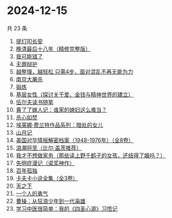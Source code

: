 # 2024-12-15

共 23 条

<!-- BEGIN WEREAD -->
<!-- 最后更新时间 2024-12-15 07:14:09 +0800 -->
1. [提灯叩长安](https://weread.qq.com/web/bookDetail/49232380813ab9707g014133)
1. [晚清最后十八年（精修完整版）](https://weread.qq.com/web/bookDetail/787328c0813ab9683g0195cf)
1. [我可能错了](https://weread.qq.com/web/bookDetail/253321f0813ab96fcg010512)
1. [无罪辩护](https://weread.qq.com/web/bookDetail/2c232da0813ab9726g01820e)
1. [越整理，越轻松 只需4步，面对混乱不再无能为力](https://weread.qq.com/web/bookDetail/a8732a00813ab953eg011dd0)
1. [南京大屠杀](https://weread.qq.com/web/bookDetail/ed4325105af547ed45154e5)
1. [锻炼](https://weread.qq.com/web/bookDetail/f2432ab0813ab6e75g012b2d)
1. [基层女性（探讨关于爱、金钱与精神世界的建立）](https://weread.qq.com/web/bookDetail/d3c3209072646383d3ce031)
1. [伍尔夫读书随笔](https://weread.qq.com/web/bookDetail/5ef32560813ab9719g019376)
1. [黄了了嫁人记：谁家的媳妇这么难当？](https://weread.qq.com/web/bookDetail/29932610813ab95edg01504c)
1. [杀心如焚](https://weread.qq.com/web/bookDetail/1c632130813ab9683g0147bc)
1. [埃莱娜·费兰特作品系列：暗处的女儿](https://weread.qq.com/web/bookDetail/42132f80813ab9720g0102e1)
1. [山月记](https://weread.qq.com/web/bookDetail/0db32b80719c68ab0db8ae6)
1. [美国对华情报解密档案（1948-1976年）（全8卷）](https://weread.qq.com/web/bookDetail/70732200813ab971cg011eb3)
1. [浪潮将至（比尔·盖茨推荐）](https://weread.qq.com/web/bookDetail/5ee32670813ab95cfg019619)
1. [我才不想做家务（那些读上野千鹤子的女孩，还结得了婚吗？）](https://weread.qq.com/web/bookDetail/800329f0813ab9643g0180bf)
1. [失明症漫记（诺奖神作）](https://weread.qq.com/web/bookDetail/94c325d05e1ae594c7c1535)
1. [百年孤独](https://weread.qq.com/web/bookDetail/8bc329705e46708bcb0c164)
1. [卡夫卡小说全集（全3卷）](https://weread.qq.com/web/bookDetail/10b32f7071dd5ab610b4b34)
1. [天之下](https://weread.qq.com/web/bookDetail/4de326a0721770aa4de95f4)
1. [一个人的勇气](https://weread.qq.com/web/bookDetail/0b9324c0813ab96c4g019223)
1. [曹操：从狂浪少年到一代枭雄](https://weread.qq.com/web/bookDetail/e41326d0813ab9654g016d3b)
1. [学习中医很简单：我的《四圣心源》习悟记](https://weread.qq.com/web/bookDetail/19232e40813ab75a4g015bae)
<!-- END WEREAD -->